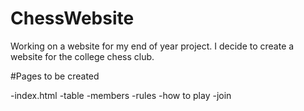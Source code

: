# ChessWebsite
Working on a website for my end of year project. I decide to create a website for the college chess club.

#Pages to be created

  -index.html
  -table
  -members
  -rules
  -how to play
  -join
